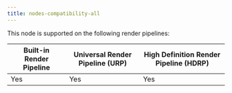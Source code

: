 ```yaml
---
title: nodes-compatibility-all
---
```


This node is supported on the following render pipelines:

<table>
<thead>
<tr>
<th><strong>Built-in Render Pipeline</strong></th>
<th><strong>Universal Render Pipeline (URP)</strong></th>
<th><strong>High Definition Render Pipeline (HDRP)</strong></th>
</tr>
</thead>
<tbody>
<tr>
<td>Yes</td>
<td>Yes</td>
<td>Yes</td>
</tr>
</tbody>
</table>
